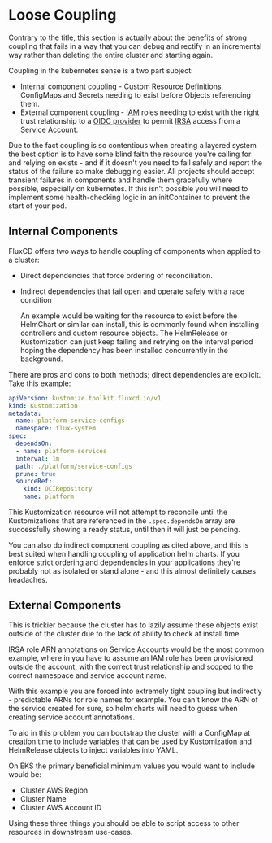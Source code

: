 # Loose Coupling

Contrary to the title, this section is actually about the benefits of strong coupling that fails in a way that you can debug and rectify in an incremental way rather than deleting the entire cluster and starting again.

Coupling in the kubernetes sense is a two part subject:

- Internal component coupling - Custom Resource Definitions, ConfigMaps and Secrets needing to exist before Objects referencing them.
- External component coupling - [IAM](https://aws.amazon.com/iam/getting-started/) roles needing to exist with the right trust relationship to a [OIDC provider](https://docs.aws.amazon.com/eks/latest/userguide/enable-iam-roles-for-service-accounts.html) to permit [IRSA](https://docs.aws.amazon.com/eks/latest/userguide/iam-roles-for-service-accounts.html) access from a Service Account.

Due to the fact coupling is so contentious when creating a layered system the best option is to have some blind faith the resource you're calling for and relying on exists - and if it doesn't you need to fail safely and report the status of the failure so make debugging easier. All projects should accept transient failures in components and handle them gracefully where possible, especially on kubernetes. If this isn't possible you will need to implement some health-checking logic in an initContainer to prevent the start of your pod.

## Internal Components

FluxCD offers two ways to handle coupling of components when applied to a cluster:

- Direct dependencies that force ordering of reconciliation.
- Indirect dependencies that fail open and operate safely with a race condition
  
  An example would be waiting for the resource to exist before the HelmChart or similar can install, this is commonly found when installing controllers and custom resource objects. The HelmRelease or Kustomization can just keep failing and retrying on the interval period hoping the dependency has been installed concurrently in the background.

There are pros and cons to both methods; direct dependencies are explicit. Take this example:

```yaml
apiVersion: kustomize.toolkit.fluxcd.io/v1
kind: Kustomization
metadata:
  name: platform-service-configs
  namespace: flux-system
spec:
  dependsOn:
  - name: platform-services
  interval: 1m
  path: ./platform/service-configs
  prune: true
  sourceRef:
    kind: OCIRepository
    name: platform
```

This Kustomization resource will not attempt to reconcile until the Kustomizations that are referenced in the `.spec.dependsOn` array are successfully showing a ready status, until then it will just be pending.

You can also do indirect component coupling as cited above, and this is best suited when handling coupling of application helm charts. If you enforce strict ordering and dependencies in your applications they're probably not as isolated or stand alone - and this almost definitely causes headaches.

## External Components

This is trickier because the cluster has to lazily assume these objects exist outside of the cluster due to the lack of ability to check at install time.

IRSA role ARN annotations on Service Accounts would be the most common example, where in you have to assume an IAM role has been provisioned outside the account, with the correct trust relationship and scoped to the correct namespace and service account name.

With this example you are forced into extremely tight coupling but indirectly - predictable ARNs for role names for example. You can't know the ARN of the service created for sure, so helm charts will need to guess when creating service account annotations.

To aid in this problem you can bootstrap the cluster with a ConfigMap at creation time to include variables that can be used by Kustomization and HelmRelease objects to inject variables into YAML.

On EKS the primary beneficial minimum values you would want to include would be:

- Cluster AWS Region
- Cluster Name
- Cluster AWS Account ID

Using these three things you should be able to script access to other resources in downstream use-cases.

